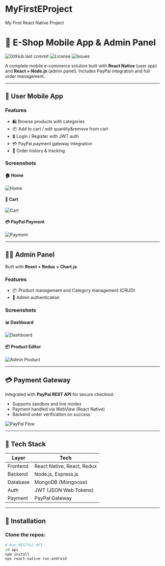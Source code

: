 # MyFirstEProject
My First React Native Project
# 🛒 E-Shop Mobile App & Admin Panel

![GitHub last commit](https://img.shields.io/github/last-commit/yourusername/eshop-app)
![License](https://img.shields.io/github/license/yourusername/eshop-app)
![Issues](https://img.shields.io/github/issues/yourusername/eshop-app)

A complete mobile e-commerce solution built with **React Native** (user app) and **React + Node.js** (admin panel). Includes PayPal integration and full order management.

---

## 📲 User Mobile App

### Features

- 🛍️ Browse products with categories
- 📦 Add to cart / edit quantity&remove from cart
- 🔒 Login / Register with JWT auth
- 💳 PayPal payment gateway integration
- 📄 Order history & tracking

### Screenshots

#### 🏠 Home
![Home](https://raw.githubusercontent.com/yourusername/eshop-app/main/assets/images/home.png)

#### 🧺 Cart
![Cart](https://raw.githubusercontent.com/yourusername/eshop-app/main/assets/images/cart.png)

#### 💳 PayPal Payment
![Payment](https://raw.githubusercontent.com/yourusername/eshop-app/main/assets/images/payment.png)

---

## 🧑‍💼 Admin Panel

Built with **React + Redux + Chart.js**

### Features

- 📦 Product management and Category management (CRUD)
- 🔐 Admin authentication

### Screenshots

#### 📊 Dashboard
![Dashboard](https://raw.githubusercontent.com/yourusername/eshop-admin/main/assets/images/dashboard.png)

#### 📦 Product Editor
![Admin Product](https://raw.githubusercontent.com/yourusername/eshop-admin/main/assets/images/product-edit.png)

---

## 💳 Payment Gateway

Integrated with **PayPal REST API** for secure checkout.

- Supports sandbox and live modes
- Payment handled via WebView (React Native)
- Backend order verification on success

![PayPal Flow](https://raw.githubusercontent.com/yourusername/eshop-app/main/assets/images/paypal-flow.png)

---

## 🧰 Tech Stack

| Layer      | Tech                              |
|------------|-----------------------------------|
| Frontend   | React Native, React, Redux        |
| Backend    | Node.js, Express.js               |
| Database   | MongoDB (Mongoose)                |
| Auth       | JWT (JSON Web Tokens)             |
| Payment    | PayPal Gateway                    |
          

---

## 🚀 Installation

### Clone the repos:

```bash
# Run RESTful API
cd api
npm install
npx react-native run-android

